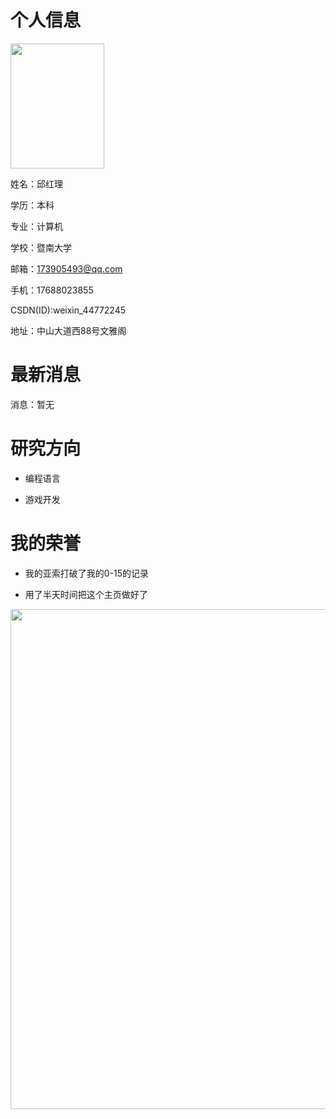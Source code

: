 # 个人信息
  
<img src="https://Latepen.github.io/meme.jpg" width = "150" height = "200" />  
   
姓名：邱红理

学历：本科

专业：计算机

学校：暨南大学

邮箱：173905493@qq.com

手机：17688023855

CSDN(ID):weixin_44772245

地址：中山大道西88号文雅阁 

# 最新消息

消息：暂无

# 研究方向

- 编程语言

- 游戏开发

# 我的荣誉

- 我的亚索打破了我的0-15的记录

- 用了半天时间把这个主页做好了


<div align=center><img src="https://Latepen.github.io/652b2e908fc9ff04-48db09128871cbb3-2924e3335e6e45b225696124b8e26a28.jpg" width="800"/></div>
